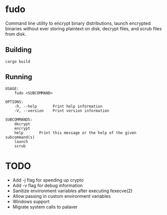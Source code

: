 # fudo
Command line utility to encrypt binary distributions, launch encrypted binaries without ever storing plaintext on disk, decrypt files, and scrub files from disk.

## Building
`cargo build`

## Running
```
USAGE:
    fudo <SUBCOMMAND>

OPTIONS:
    -h, --help       Print help information
    -V, --version    Print version information

SUBCOMMANDS:
    decrypt
    encrypt
    help       Print this message or the help of the given subcommand(s)
    launch
    scrub
```

# TODO
- Add -j flag for speeding up crypto
- Add -v flag for debug information
- Sanitize environment variables after executing fexecve(2)
- Allow passing in custom environment variables
- Windows support
- Migrate system calls to palaver
